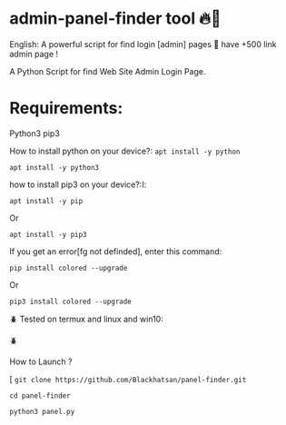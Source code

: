 # admin-panel-finder tool 🔥🔫

English: A powerful script for find login [admin] pages 💯 have +500 link admin page !

A Python Script for find Web Site Admin Login Page.

# Requirements:


Python3
pip3


How to install python on your device?:
`apt install -y python`

`apt install -y python3`

how to install pip3 on your device?:ا:

`apt install -y pip`

Or


`apt install -y pip3`

If you get an error[fg not definded], enter this command:

`pip install colored --upgrade`

Or


`pip3 install colored --upgrade`

🪲 Tested on termux and linux and win10:

🪲


How to Launch ?

 [
`git clone https://github.com/Blackhatsan/panel-finder.git`

`cd panel-finder`

`python3 panel.py`


